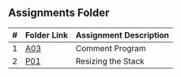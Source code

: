 ##  Assignments Folder

|   #   | Folder Link                                                                              | Assignment Description |
| :---: | ---------------------------------------------------------------------------------------- | ---------------------- |
|   1   | [A03](https://github.com/klpulliam-37/3013-Algorithms-pulliam/tree/main/Assignments/A03) | Comment Program        |
|   2   | [P01](https://github.com/klpulliam-37/3013-Algorithms-pulliam/tree/main/Assignments/P01) | Resizing the Stack     |